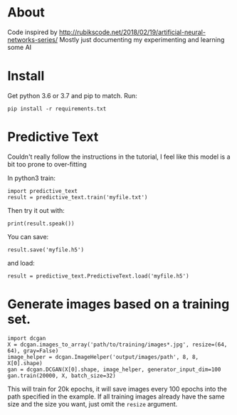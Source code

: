 # About

Code inspired by http://rubikscode.net/2018/02/19/artificial-neural-networks-series/
Mostly just documenting my experimenting and learning some AI

# Install

Get python 3.6 or 3.7 and pip to match.
Run:

    pip install -r requirements.txt

# Predictive Text

Couldn't really follow the instructions in the tutorial, I feel like this
model is a bit too prone to over-fitting

In python3 train:

    import predictive_text
    result = predictive_text.train('myfile.txt')

Then try it out with:

    print(result.speak())

You can save:

    result.save('myfile.h5')

and load:

    result = predictive_text.PredictiveText.load('myfile.h5')
    
# Generate images based on a training set.

    import dcgan
    X = dcgan.images_to_array('path/to/training/images*.jpg', resize=(64, 64), gray=False)
    image_helper = dcgan.ImageHelper('output/images/path', 8, 8, X[0].shape)
    gan = dcgan.DCGAN(X[0].shape, image_helper, generator_input_dim=100
    gan.train(20000, X, batch_size=32)
    
This will train for 20k epochs, it will save images every 100 epochs into the path specified in the example.
If all training images already have the same size and the size you want, just omit the `resize` argument.


